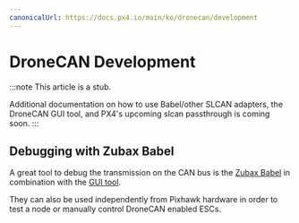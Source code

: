 ```yaml
---
canonicalUrl: https://docs.px4.io/main/ko/dronecan/development
---
```


# DroneCAN Development

:::note
This article is a stub.

Additional documentation on how to use Babel/other SLCAN adapters, the DroneCAN GUI tool, and PX4's upcoming slcan passthrough is coming soon.
:::

## Debugging with Zubax Babel

A great tool to debug the transmission on the CAN bus is the [Zubax Babel](https://zubax.com/products/babel) in combination with the [GUI tool](http://dronecan.github.io/GUI_Tool/Overview/).

They can also be used independently from Pixhawk hardware in order to test a node or manually control DroneCAN enabled ESCs.
